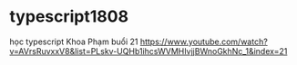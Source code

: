 # typescript1808
học typescript Khoa Phạm buổi 21
https://www.youtube.com/watch?v=AVrsRuvxxV8&list=PLskv-UQHb1ihcsWVMHIvjjBWnoGkhNc_1&index=21
